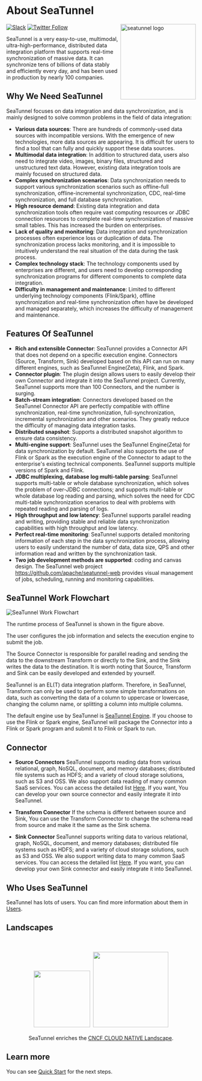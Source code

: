 # About SeaTunnel

<img src="https://seatunnel.apache.org/image/logo.png" alt="seatunnel logo" width="200px" height="200px" align="right" />

[![Slack](https://img.shields.io/badge/slack-%23seatunnel-4f8eba?logo=slack)](https://s.apache.org/seatunnel-slack)
[![Twitter Follow](https://img.shields.io/twitter/follow/ASFSeaTunnel.svg?label=Follow&logo=twitter)](https://twitter.com/ASFSeaTunnel)

SeaTunnel is a very easy-to-use, multimodal, ultra-high-performance, distributed data integration platform that supports real-time
synchronization of massive data. It can synchronize tens of billions of data stably and efficiently every day, and has
been used in production by nearly 100 companies.

## Why We Need SeaTunnel

SeaTunnel focuses on data integration and data synchronization, and is mainly designed to solve common problems in the field of data integration:

* **Various data sources**: There are hundreds of commonly-used data sources with incompatible versions. With the emergence of new technologies, more data sources are appearing. It is difficult for users to find a tool that can fully and quickly support these data sources.
* **Multimodal data integration**: In addition to structured data, users also need to integrate video, images, binary files, structured and unstructured text data. However, existing data integration tools are mainly focused on structured data.
* **Complex synchronization scenarios**: Data synchronization needs to support various synchronization scenarios such as offline-full synchronization, offline-incremental synchronization, CDC, real-time synchronization, and full database synchronization.
* **High resource demand**: Existing data integration and data synchronization tools often require vast computing resources or JDBC connection resources to complete real-time synchronization of massive small tables. This has increased the burden on enterprises.
* **Lack of quality and monitoring**: Data integration and synchronization processes often experience loss or duplication of data. The synchronization process lacks monitoring, and it is impossible to intuitively understand the real situation of the data during the task process.
* **Complex technology stack**: The technology components used by enterprises are different, and users need to develop corresponding synchronization programs for different components to complete data integration.
* **Difficulty in management and maintenance**: Limited to different underlying technology components (Flink/Spark), offline synchronization and real-time synchronization often have be developed and managed separately, which increases the difficulty of management and maintenance.

## Features Of SeaTunnel

* **Rich and extensible Connector**: SeaTunnel provides a Connector API that does not depend on a specific execution engine. Connectors (Source, Transform, Sink) developed based on this API can run on many different engines, such as SeaTunnel Engine(Zeta), Flink, and Spark.
* **Connector plugin**: The plugin design allows users to easily develop their own Connector and integrate it into the SeaTunnel project. Currently, SeaTunnel supports more than 100 Connectors, and the number is surging.
* **Batch-stream integration**: Connectors developed based on the SeaTunnel Connector API are perfectly compatible with offline synchronization, real-time synchronization, full-synchronization, incremental synchronization and other scenarios. They greatly reduce the difficulty of managing data integration tasks.
* **Distributed snapshot**: Supports a distributed snapshot algorithm to ensure data consistency.
* **Multi-engine support**: SeaTunnel uses the SeaTunnel Engine(Zeta) for data synchronization by default. SeaTunnel also supports the use of Flink or Spark as the execution engine of the Connector to adapt to the enterprise's existing technical components. SeaTunnel supports multiple versions of Spark and Flink.
* **JDBC multiplexing, database log multi-table parsing**: SeaTunnel supports multi-table or whole database synchronization, which solves the problem of over-JDBC connections; and supports multi-table or whole database log reading and parsing, which solves the need for CDC multi-table synchronization scenarios to deal with problems with repeated reading and parsing of logs.
* **High throughput and low latency**: SeaTunnel supports parallel reading and writing, providing stable and reliable data synchronization capabilities with high throughput and low latency.
* **Perfect real-time monitoring**: SeaTunnel supports detailed monitoring information of each step in the data synchronization process, allowing users to easily understand the number of data, data size, QPS and other information read and written by the synchronization task.
* **Two job development methods are supported**: coding and canvas design. The SeaTunnel web project https://github.com/apache/seatunnel-web provides visual management of jobs, scheduling, running and monitoring capabilities.

## SeaTunnel Work Flowchart

![SeaTunnel Work Flowchart](../images/architecture_diagram.png)

The runtime process of SeaTunnel is shown in the figure above.

The user configures the job information and selects the execution engine to submit the job.

The Source Connector is responsible for parallel reading and sending the data to the downstream Transform or directly to the Sink, and the Sink writes the data to the destination. It is worth noting that Source, Transform and Sink can be easily developed and extended by yourself.

SeaTunnel is an EL(T) data integration platform. Therefore, in SeaTunnel, Transform can only be used to perform some simple transformations on data, such as converting the data of a column to uppercase or lowercase, changing the column name, or splitting a column into multiple columns.

The default engine use by SeaTunnel is [SeaTunnel Engine](seatunnel-engine/about.md). If you choose to use the Flink or Spark engine, SeaTunnel will package the Connector into a Flink or Spark program and submit it to Flink or Spark to run.

## Connector

- **Source Connectors** SeaTunnel supports reading data from various relational, graph, NoSQL, document, and memory databases; distributed file systems such as HDFS; and a variety of cloud storage solutions, such as S3 and OSS. We also support data reading of many common SaaS services. You can access the detailed list [Here](connector-v2/source). If you want, You can develop your own source connector and easily integrate it into SeaTunnel.

- **Transform Connector** If the schema is different between source and Sink, You can use the Transform Connector to change the schema read from source and make it the same as the Sink schema.

- **Sink Connector** SeaTunnel supports writing data to various relational, graph, NoSQL, document, and memory databases; distributed file systems such as HDFS; and a variety of cloud storage solutions, such as S3 and OSS. We also support writing data to many common SaaS services. You can access the detailed list [Here](connector-v2/sink). If you want, you can develop your own Sink connector and easily integrate it into SeaTunnel.

## Who Uses SeaTunnel

SeaTunnel has lots of users. You can find more information about them in [Users](https://seatunnel.apache.org/user).

## Landscapes

<p align="center">
<br/><br/>
<img src="https://landscape.cncf.io/images/left-logo.svg" width="150" alt=""/>&nbsp;&nbsp;<img src="https://landscape.cncf.io/images/right-logo.svg" width="200" alt=""/>
<br/><br/>
SeaTunnel enriches the <a href="https://landscape.cncf.io/?item=app-definition-and-development--streaming-messaging--seatunnel">CNCF CLOUD NATIVE Landscape</a >.
</p >

## Learn more

You can see [Quick Start](start-v2/locally/deployment.md) for the next steps.
